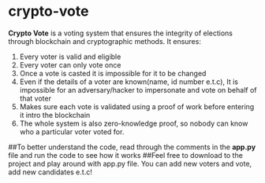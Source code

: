 # crypto-vote
**Crypto Vote** is a voting system that ensures the integrity of elections through blockchain and cryptographic methods.
It ensures:
1) Every voter is valid and eligible
2) Every voter can only vote once
3) Once a vote is casted it is impossible for it to be changed
4) Even if the details of a voter are known(name, id number e.t.c), It is impossible for an adversary/hacker to impersonate and vote on behalf of that voter
5) Makes sure each vote is validated using a proof of work before entering it intro the blockchain
6) The whole system is also zero-knowledge proof, so nobody can know who a particular voter voted for.


##To better understand the code, read through the comments in the **app.py** file and run the code to see how it works
##Feel free to download to the project and play around with app.py file. You can add new voters and vote, add new candidates e.t.c!
